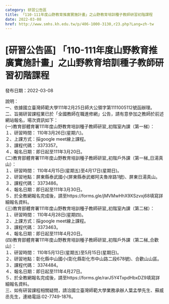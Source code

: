 ```yaml
---
category: 研習公告區
title: 「110-111年度山野教育推廣實施計畫」之山野教育培訓種子教師研習初階課程
date: 2022-03-08
href: http://www.smhs.kh.edu.tw/p/406-1000-3130,r23.php?Lang=zh-tw
---
```


# [研習公告區] 「110-111年度山野教育推廣實施計畫」之山野教育培訓種子教師研習初階課程

發布日期：2022-03-08

說明：  
一、依據國立臺灣師範大學111年2月25日師大公領字第1111005112號函辦理。  
二、旨揭研習課程業已於「全國教師在職進修網」公告，請有意參加之教師於前述網站報名，場次資訊如下：  
(一)教育部體育署111年度山野教育培訓種子教師研習\_初階室內課（第一梯）：  
１、研習時間： 110年3月26日(星期六)。  
２、上課方式：採google meet線上課程。  
３、課程代碼： 3373357。  
４、報名日期：即日起至111年3月20日。  
(二)教育部體育署111年度山野教育培訓種子教師研習\_初階戶外課（第一梯\_日湯真山）：  
１、研習時間： 110年4月15日(星期五)至4月17日(星期日)。  
２、研習地點：屏東縣泰武國小(屏東縣泰武鄉阿夫魯岸路1號)、屏東日湯真山。  
３、課程代碼： 3373486。  
４、報名日期：即日起至111年3月30日。  
５、於全教網報名完成後，請至https://forms.gle/jMVMwHhX9XSzvxj68填寫詳細報名資料。  
(三)教育部體育署111年度山野教育培訓種子教師研習\_初階室內課（第二梯）：  
１、研習時間： 110年4月28日(星期四)。  
２、上課方式：採google meet線上課程。  
３、課程代碼： 3373463。  
４、報名日期：即日起至111年4月20日。  
(四)教育部體育署111年度山野教育培訓種子教師研習\_初階戶外課（第二梯\_合歡山）：  
１、研習時間： 110年5月13日(星期五)至5月15日(星期日)。  
２、研習地點：彰化縣中山國小(彰化縣彰化市中山路二段678號)、合歡山山區。  
３、課程代碼： 3374484。  
４、報名日期：即日起至111年4月27日。  
５、於全教網報名完成後，請至https://forms.gle/rarJ5Y4TxpdHbxDZ9填寫詳細報名資料。  
三、如有研習課程相關疑問，請洽國立臺灣師範大學業務承辦人葉孟學先生、蘇威丞先生，連絡電話:02-7749-1876。

